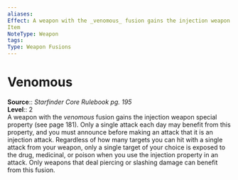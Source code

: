```yaml
---
aliases: 
Effect: A weapon with the _venomous_ fusion gains the injection weapon special property (see page 181). Only a single attack each day may benefit from this property, and you must announce before making an attack that it is an injection attack. Regardless of how many targets you can hit with a single attack from your weapon, only a single target of your choice is exposed to the drug, medicinal, or poison when you use the injection property in an attack. Only weapons that deal piercing or slashing damage can benefit from this fusion.
Item
NoteType: Weapon
tags: 
Type: Weapon Fusions
---
```


# Venomous

**Source**:: _Starfinder Core Rulebook pg. 195_  
**Level**:: 2  
A weapon with the _venomous_ fusion gains the injection weapon special property (see page 181). Only a single attack each day may benefit from this property, and you must announce before making an attack that it is an injection attack. Regardless of how many targets you can hit with a single attack from your weapon, only a single target of your choice is exposed to the drug, medicinal, or poison when you use the injection property in an attack. Only weapons that deal piercing or slashing damage can benefit from this fusion.
